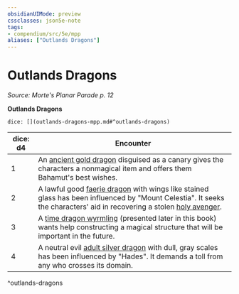 ```yaml
---
obsidianUIMode: preview
cssclasses: json5e-note
tags:
- compendium/src/5e/mpp
aliases: ["Outlands Dragons"]
---
```

# Outlands Dragons
*Source: Morte's Planar Parade p. 12* 

**Outlands Dragons**

`dice: [](outlands-dragons-mpp.md#^outlands-dragons)`

| dice: d4 | Encounter |
|----------|-----------|
| 1 | An [ancient gold dragon](2-Mechanics/CLI/bestiary/dragon/ancient-gold-dragon.md) disguised as a canary gives the characters a nonmagical item and offers them Bahamut's best wishes. |
| 2 | A lawful good [faerie dragon](2-Mechanics/CLI/bestiary/dragon/faerie-dragon-violet.md) with wings like stained glass has been influenced by "Mount Celestia". It seeks the characters' aid in recovering a stolen [holy avenger](2-Mechanics/CLI/items/holy-avenger.md). |
| 3 | A [time dragon wyrmling](2-Mechanics/CLI/bestiary/dragon/time-dragon-wyrmling-mpp.md) (presented later in this book) wants help constructing a magical structure that will be important in the future. |
| 4 | A neutral evil [adult silver dragon](2-Mechanics/CLI/bestiary/dragon/adult-silver-dragon.md) with dull, gray scales has been influenced by "Hades". It demands a toll from any who crosses its domain. |
^outlands-dragons